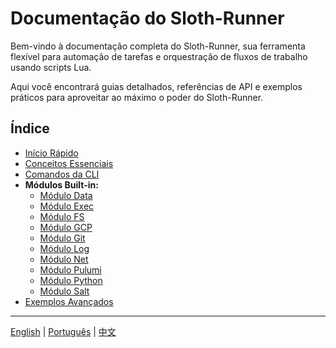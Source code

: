 # Documentação do Sloth-Runner

Bem-vindo à documentação completa do Sloth-Runner, sua ferramenta flexível para automação de tarefas e orquestração de fluxos de trabalho usando scripts Lua.

Aqui você encontrará guias detalhados, referências de API e exemplos práticos para aproveitar ao máximo o poder do Sloth-Runner.

## Índice

*   [Início Rápido](./getting-started.md)
*   [Conceitos Essenciais](./core-concepts.md)
*   [Comandos da CLI](./CLI.md)
*   **Módulos Built-in:**
    *   [Módulo Data](./modules/data.md)
    *   [Módulo Exec](./modules/exec.md)
    *   [Módulo FS](./modules/fs.md)
    *   [Módulo GCP](./modules/gcp.md)
    *   [Módulo Git](./modules/git.md)
    *   [Módulo Log](./modules/log.md)
    *   [Módulo Net](./modules/net.md)
    *   [Módulo Pulumi](./modules/pulumi.md)
    *   [Módulo Python](./modules/python.md)
    *   [Módulo Salt](./modules/salt.md)
*   [Exemplos Avançados](./advanced-examples.md)

---
[English](../en/index.md) | [Português](./index.md) | [中文](../zh/index.md)